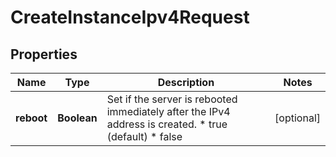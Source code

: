 

# CreateInstanceIpv4Request


## Properties

| Name | Type | Description | Notes |
|------------ | ------------- | ------------- | -------------|
|**reboot** | **Boolean** | Set if the server is rebooted immediately after the IPv4 address is created.  * true (default) * false |  [optional] |



